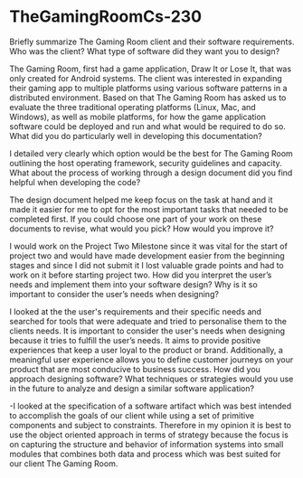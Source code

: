 # TheGamingRoomCs-230
Briefly summarize The Gaming Room client and their software requirements. Who was the client? What type of software did they want you to design?

The Gaming Room, first had a game application, Draw It or Lose It, that was only created for Android systems. The client was interested in expanding their gaming app to multiple platforms using various software patterns in a distributed environment. Based on that The Gaming Room has asked us to evaluate the three traditional operating platforms (Linux, Mac, and Windows), as well as mobile platforms, for how the game application software could be deployed and run and what would be required to do so.
What did you do particularly well in developing this documentation?

I detailed very clearly which option would be the best for The Gaming Room outlining the host operating framework, security guidelines and capacity.
What about the process of working through a design document did you find helpful when developing the code?

The design document helped me keep focus on the task at hand and it made it easier for me to opt for the most important tasks that needed to be completed first.
If you could choose one part of your work on these documents to revise, what would you pick? How would you improve it?

I would work on the Project Two Milestone since it was vital for the start of project two and would have made development easier from the beginning stages and since I did not submit it I lost valuable grade points and had to work on it before starting project two.
How did you interpret the user’s needs and implement them into your software design? Why is it so important to consider the user’s needs when designing?

I looked at the the user's requirements and their specific needs and searched for tools that were adequate and tried to personalise them to the clients needs. It is important to consider the user's needs when designing because it tries to fulfill the user’s needs. It aims to provide positive experiences that keep a user loyal to the product or brand. Additionally, a meaningful user experience allows you to define customer journeys on your product that are most conducive to business success.
How did you approach designing software? What techniques or strategies would you use in the future to analyze and design a similar software application?

-I looked at the specification of a software artifact which was best intended to accomplish the goals of our client while using a set of primitive components and subject to constraints. Therefore in my opinion it is best to use the object oriented approach in terms of strategy because the focus is on capturing the structure and behavior of information systems into small modules that combines both data and process which was best suited for our client The Gaming Room.
